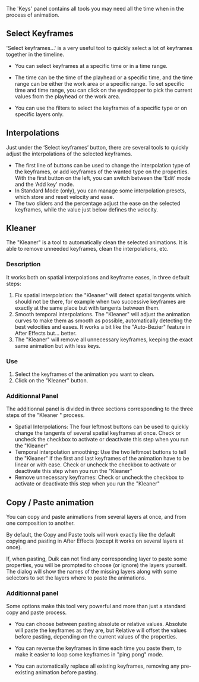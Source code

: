 The 'Keys' panel contains all tools you may need all the time when in the process of animation.

## Select Keyframes

'Select keyframes...' is a very useful tool to quickly select a lot of keyframes together in the timeline.

- You can select keyframes at a specific time or in a time range.

- The time can be the time of the playhead or a specific time, and the time range can be either the work area or a specific range. To set specific time and time range, you can click on the eyedropper to pick the current values from the playhead or the work area.

- You can use the filters to select the keyframes of a specific type or on specific layers only.

## Interpolations

Just under the ‘Select keyframes’ button, there are several tools to quickly adjust the interpolations of the selected keyframes.

- The first line of buttons can be used to change the interpolation type of the keyframes, or add keyframes of the wanted type on the properties. With the first button on the left, you can switch between the ‘Edit’ mode and the ‘Add key’ mode.
- In Standard Mode (only), you can manage some interpolation presets, which store and reset velocity and ease.
- The two sliders and the percentage adjust the ease on the selected keyframes, while the value just below defines the velocity.

## Kleaner

The "Kleaner" is a tool to automatically clean the selected animations. It is able to remove unneeded keyframes, clean the interpolations, etc.

### Description

It works both on spatial interpolations and keyframe eases, in three default steps:

1. Fix spatial interpolation: the "Kleaner" will detect spatial tangents which should not be there, for example when two successive keyframes are exactly at the same place but with tangents between them.
2. Smooth temporal interpolations. The "Kleaner" will adjust the animation curves to make them as smooth as possible, automatically detecting the best velocities and eases. It works a bit like the "Auto-Bezier" feature in After Effects but... better.
3. The "Kleaner" will remove all unnecessary keyframes, keeping the exact same animation but with less keys.

### Use

1. Select the keyframes of the animation you want to clean.
2. Click on the "Kleaner" button.

### Additionnal Panel

The additionnal panel is divided in three sections corresponding to the three steps of the "Kleaner " process.

- Spatial Interpolations:
  The four leftmost buttons can be used to quickly change the tangents of several spatial keyframes at once.
  Check or uncheck the checkbox to activate or deactivate this step when you run the "Kleaner"
- Temporal interpolation smoothing:
  Use the two leftmost buttons to tell the "Kleaner" if the first and last keyframes of the animation have to be linear or with ease.
  Check or uncheck the checkbox to activate or deactivate this step when you run the "Kleaner"
- Remove unnecessary keyframes:
  Check or uncheck the checkbox to activate or deactivate this step when you run the "Kleaner"

## Copy / Paste animation

You can copy and paste animations from several layers at once, and from one composition to another.

By default, the Copy and Paste tools will work exactly like the default copying and pasting in After Effects (except it works on several layers at once).

If, when pasting, Duik can not find any corresponding layer to paste some properties, you will be prompted to choose (or ignore) the layers yourself. The dialog will show the names of the missing layers along with some selectors to set the layers where to paste the animations.

### Additionnal panel

Some options make this tool very powerful and more than just a standard copy and paste process.

- You can choose between pasting absolute or relative values. Absolute will paste the keyframes as they are, but Relative will offset the values before pasting, depending on the current values of the properties.

- You can reverse the keyframes in time each time you paste them, to make it easier to loop some keyframes in "ping pong" mode.

- You can automatically replace all existing keyframes, removing any pre-existing animation before pasting.
